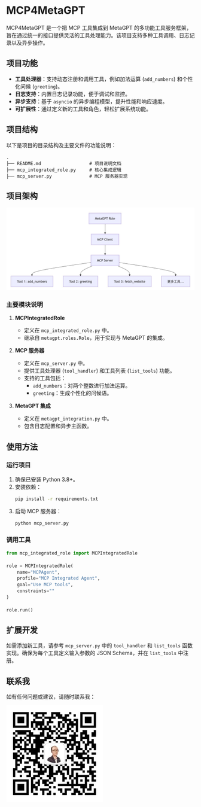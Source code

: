 # MCP4MetaGPT

MCP4MetaGPT 是一个把 MCP 工具集成到 MetaGPT 的多功能工具服务框架，旨在通过统一的接口提供灵活的工具处理能力。该项目支持多种工具调用、日志记录以及异步操作。

## 项目功能

- **工具处理器**：支持动态注册和调用工具，例如加法运算 (`add_numbers`) 和个性化问候 (`greeting`)。
- **日志支持**：内置日志记录功能，便于调试和监控。
- **异步支持**：基于 `asyncio` 的异步编程模型，提升性能和响应速度。
- **可扩展性**：通过定义新的工具和角色，轻松扩展系统功能。

## 项目结构

以下是项目的目录结构及主要文件的功能说明：

```
.
├── README.md                  # 项目说明文档
├── mcp_integrated_role.py     # 核心集成逻辑
├── mcp_server.py              # MCP 服务器实现
```

## 项目架构

![项目架构](./imgs/flow.jpg)

### 主要模块说明

1. **MCPIntegratedRole**
   - 定义在 `mcp_integrated_role.py` 中。
   - 继承自 `metagpt.roles.Role`，用于实现与 MetaGPT 的集成。

2. **MCP 服务器**
   - 定义在 `mcp_server.py` 中。
   - 提供工具处理器 (`tool_handler`) 和工具列表 (`list_tools`) 功能。
   - 支持的工具包括：
     - `add_numbers`：对两个整数进行加法运算。
     - `greeting`：生成个性化的问候语。

3. **MetaGPT 集成**
   - 定义在 `metagpt_integration.py` 中。
   - 包含日志配置和异步主函数。

## 使用方法

### 运行项目

1. 确保已安装 Python 3.8+。
2. 安装依赖：
   ```bash
   pip install -r requirements.txt
   ```
3. 启动 MCP 服务器：
   ```bash
   python mcp_server.py
   ```

### 调用工具

```python
from mcp_integrated_role import MCPIntegratedRole

role = MCPIntegratedRole(
    name="MCPAgent",
    profile="MCP Integrated Agent",
    goal="Use MCP tools",
    constraints=""
)

role.run()
```

## 扩展开发

如需添加新工具，请参考 `mcp_server.py` 中的 `tool_handler` 和 `list_tools` 函数实现。确保为每个工具定义输入参数的 JSON Schema，并在 `list_tools` 中注册。

## 联系我

如有任何问题或建议，请随时联系我：

![公众号](./imgs/mp.jpg)


